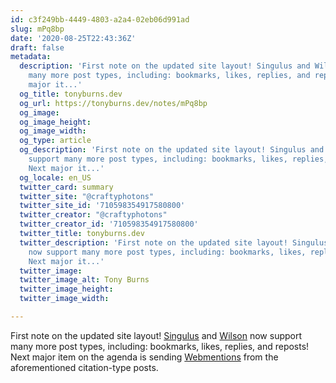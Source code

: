 ```yaml
---
id: c3f249bb-4449-4803-a2a4-02eb06d991ad
slug: mPq8bp
date: '2020-08-25T22:43:36Z'
draft: false
metadata:
  description: 'First note on the updated site layout! Singulus and Wilson now support
    many more post types, including: bookmarks, likes, replies, and reposts! Next
    major it...'
  og_title: tonyburns.dev
  og_url: https://tonyburns.dev/notes/mPq8bp
  og_image: 
  og_image_height: 
  og_image_width: 
  og_type: article
  og_description: 'First note on the updated site layout! Singulus and Wilson now
    support many more post types, including: bookmarks, likes, replies, and reposts!
    Next major it...'
  og_locale: en_US
  twitter_card: summary
  twitter_site: "@craftyphotons"
  twitter_site_id: '710598354917580800'
  twitter_creator: "@craftyphotons"
  twitter_creator_id: '710598354917580800'
  twitter_title: tonyburns.dev
  twitter_description: 'First note on the updated site layout! Singulus and Wilson
    now support many more post types, including: bookmarks, likes, replies, and reposts!
    Next major it...'
  twitter_image: 
  twitter_image_alt: Tony Burns
  twitter_image_height: 
  twitter_image_width: 

---
```


First note on the updated site layout! [Singulus](https://github.com/craftyphotons/singulus) and [Wilson](https://github.com/craftyphotons/wilson) now support many more post types, including: bookmarks, likes, replies, and reposts! Next major item on the agenda is sending [Webmentions](https://www.w3.org/TR/webmention/) from the aforementioned citation-type posts.
